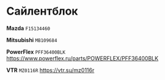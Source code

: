 # Сайлентблок

__Mazda__ `F15134460`

__Mitsubishi__ `MB109684`

__PowerFlex__ `PFF36400BLK` https://www.powerflex.ru/parts/POWERFLEX/PFF36400BLK

__VTR__ `MZ0116R` https://vtr.su/mz0116r